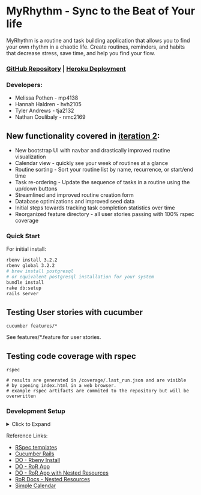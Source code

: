 # MyRhythm - Sync to the Beat of Your life

MyRhythm is a routine and task building application that allows you to find
your own rhythm in a chaotic life. Create routines, reminders, and habits that
decrease stress, save time, and help you find your flow.

### [GitHub Repository](https://github.com/tja2132/myrhythm) | [Heroku Deployment](https://myrhythm-60a89a182585.herokuapp.com/)

### Developers:
* Melissa Pothen   - mp4138
* Hannah Haldren   - hvh2105
* Tyler Andrews    - tja2132
* Nathan Coulibaly - nmc2169

## New functionality covered in [iteration 2](https://github.com/tja2132/myrhythm/tree/iter-2):

* New bootstrap UI with navbar and drastically improved routine visualization
* Calendar view - quickly see your week of routines at a glance
* Routine sorting - Sort your routine list by name, recurrence, or start/end time
* Task re-ordering - Update the sequence of tasks in a routine using the up/down buttons
* Streamlined and improved routine creation form
* Database optimizations and improved seed data
* Initial steps towards tracking task completion statistics over time
* Reorganized feature directory - all user stories passing with 100% rspec coverage

### Quick Start
For initial install:
```sh 
rbenv install 3.2.2
rbenv global 3.2.2
# brew install postgresql
# or equivalent postgresql installation for your system
bundle install
rake db:setup
rails server
```

## Testing User stories with cucumber

```angular2html
cucumber features/*
```

See features/*.feature for user stories.

## Testing code coverage with rspec
```
rspec

# results are generated in /coverage/.last_run.json and are visible
# by opening index.html in a web browser.
# example rspec artifacts are commited to the repository but will be overwritten
```


### Development Setup
<details> 
<summary>Click to Expand</summary>

Rails Model Generation
```angular2html
rails generate cucumber:install
rails generate rspec:install
rails generate rspec:model routine
rails generate rspec:model task
```

Heroku Setup
```sh
#install heroku cli
curl https://cli-assets.heroku.com/install.sh | sh

#Create app
heroku apps:create myrhythm

#Change set for Ruby comptability
heroku stack:set heroku-20

#Make sure to push correct branch
git push heroku dev_main:main

#Create db
heroku addons:create heroku-postgresql

#Migrate data
heroku rake db:migrate
heroku rake db:seed

#Shutdown dynos
heroku ps:scale web=0
```

### Database Development
Create db migration:
```sh
rails g migration <Migration Name> <field_name>:<field-type>
rails db:migrate
```
For database updates:
```sh
rake db:reset
```
If db:reset fails (error in migration)
```sh
rake db:drop:all
rake db:create:all
rake db:migrate
rake db:seed
```

Simple Calendar Setup

```angular2html
rails g simple_calendar:views
```

</details>


Reference Links:
* [RSpec templates](https://github.com/rspec/rspec-rails)
* [Cucumber Rails](https://github.com/cucumber/cucumber-rails)
* [DO - Rbenv Install](https://www.digitalocean.com/community/tutorials/how-to-install-ruby-on-rails-with-rbenv-on-ubuntu-20-04)
* [DO - RoR App](https://www.digitalocean.com/community/tutorials/how-to-build-a-ruby-on-rails-application)
* [DO - RoR App with Nested Resources](https://www.digitalocean.com/community/tutorials/how-to-create-nested-resources-for-a-ruby-on-rails-application)
* [RoR Docs - Nested Resources](https://guides.rubyonrails.org/routing.html#nested-resources)
* [Simple Calendar](https://github.com/excid3/simple_calendar)